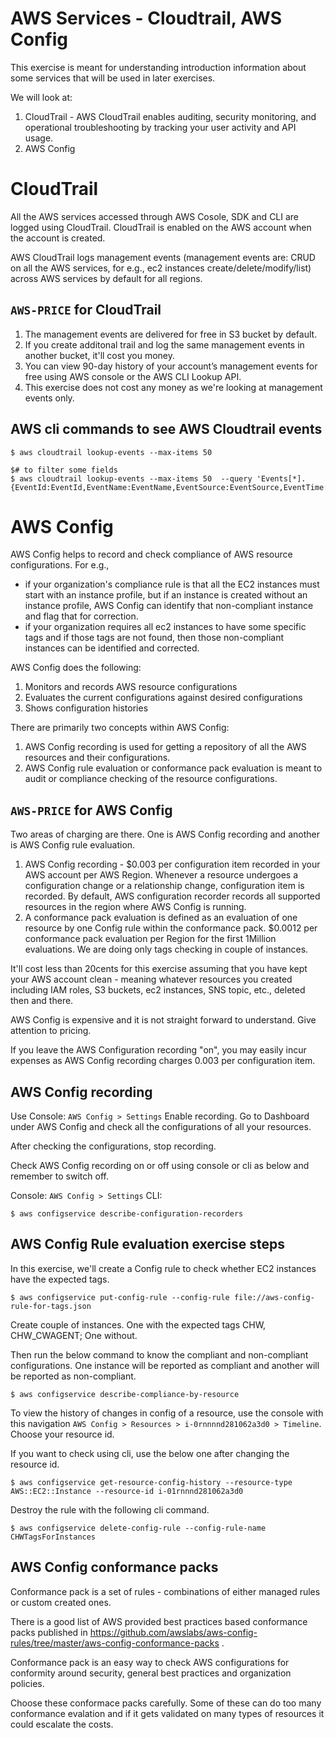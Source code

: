 # AWS Services - Cloudtrail, AWS Config
This exercise is meant for understanding introduction information about some services that will be used in later exercises.

We will look at:
1. CloudTrail -  AWS CloudTrail enables auditing, security monitoring, and operational troubleshooting by tracking your user activity and API usage.
2. AWS Config

# CloudTrail
All the AWS services accessed through AWS Cosole, SDK and CLI are logged using CloudTrail.  CloudTrail is enabled on the AWS account when the account is created.

AWS CloudTrail logs management events (management events are: CRUD on all the AWS services, for e.g., ec2 instances create/delete/modify/list) across AWS services by default for all regions. 

## `AWS-PRICE` for CloudTrail
1. The management events are delivered for free in S3 bucket by default.  
2. If you create additonal trail and log the same management events in another bucket, it'll cost you money.
3. You can view 90-day history of your account’s management events for free using AWS console or the AWS CLI Lookup API.
4. This exercise does not cost any money as we're looking at management events only.

## AWS cli commands to see AWS Cloudtrail events
```
$ aws cloudtrail lookup-events --max-items 50

$# to filter some fields
$ aws cloudtrail lookup-events --max-items 50  --query 'Events[*].{EventId:EventId,EventName:EventName,EventSource:EventSource,EventTime:EventTime}'
```

# AWS Config
AWS Config helps to record and check compliance of AWS resource configurations. For e.g., 
- if your organization's compliance rule is that all the EC2 instances must start with an instance profile, but if an instance is created without an instance profile, AWS Config can identify that non-compliant instance and flag that for correction.
- if your organization requires all ec2 instances to have some specific tags and if those tags are not found, then those non-compliant instances can be identified and corrected.

AWS Config does the following:
1. Monitors and records AWS resource configurations
2. Evaluates the current configurations against desired configurations 
3. Shows configuration histories 

There are primarily two concepts within AWS Config:
1. AWS Config recording is used for getting a repository of all the AWS resources and their configurations.
2. AWS Config rule evaluation or conformance pack evaluation is meant to audit or compliance checking of the resource configurations.

## `AWS-PRICE` for AWS Config
Two areas of charging are there.  One is AWS Config recording and another is AWS Config rule evaluation.

1. AWS Config recording - $0.003 per configuration item recorded in your AWS account per AWS Region. Whenever a resource undergoes a configuration change or a relationship change, configuration item is recorded. By default, AWS configuration recorder records all supported resources in the region where AWS Config is running.
2. A conformance pack evaluation is defined as an evaluation of one resource by one Config rule within the conformance pack. 
$0.0012 per conformance pack evaluation per Region for the first 1Million evaluations. We are doing only tags checking in couple of instances.  

It'll cost less than 20cents for this exercise assuming that you have kept your AWS account clean - meaning whatever resources you created including IAM roles, S3 buckets, ec2 instances, SNS topic, etc., deleted then and there.

AWS Config is expensive and it is not straight forward to understand. Give attention to pricing.  

If you leave the AWS Configuration recording "on", you may easily incur expenses as AWS Config recording charges 0.003 per configuration item.  

## AWS Config recording
Use Console: `AWS Config > Settings`
Enable recording.  Go to Dashboard under AWS Config and check all the configurations of all your resources.

After checking the configurations, stop recording.

Check AWS Config recording on or off using console or cli as below and remember to switch off.

Console: `AWS Config > Settings`
CLI:
```
$ aws configservice describe-configuration-recorders
```


## AWS Config Rule evaluation exercise steps
In this exercise, we'll create a Config rule to check whether EC2 instances have the expected tags.

``` 
$ aws configservice put-config-rule --config-rule file://aws-config-rule-for-tags.json 
```

Create couple of instances.  One with the expected tags CHW, CHW_CWAGENT; One without.  

Then run the below command to know the compliant and non-compliant configurations.  One instance will be reported as compliant and another will be reported as non-compliant.
```
$ aws configservice describe-compliance-by-resource
``` 

To view the history of changes in config of a resource, use the console with this navigation `AWS Config > Resources > i-0rnnnnd281062a3d0 > Timeline`.  Choose your resource id.

If you want to check using cli, use the below one after changing the resource id.
```
$ aws configservice get-resource-config-history --resource-type AWS::EC2::Instance --resource-id i-01rnnnd281062a3d0
```

Destroy the rule with the following cli command.
```
$ aws configservice delete-config-rule --config-rule-name CHWTagsForInstances
```

## AWS Config conformance packs
Conformance pack is a set of rules - combinations of either managed rules or custom created ones.

There is a good list of AWS provided best practices based conformance packs published in https://github.com/awslabs/aws-config-rules/tree/master/aws-config-conformance-packs .  

Conformance pack is an easy way to check AWS configurations for conformity around security, general best practices and organization policies.

Choose these conformace packs carefully.  Some of these can do too many conformance evalation and if it gets validated on many types of resources it could escalate the costs.